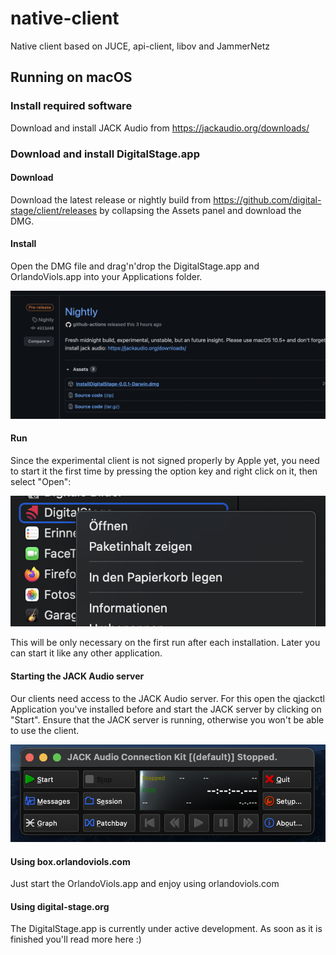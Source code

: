 # native-client

Native client based on JUCE, api-client, libov and JammerNetz

## Running on macOS

### Install required software

Download and install JACK Audio from https://jackaudio.org/downloads/

### Download and install DigitalStage.app

#### Download

Download the latest release or nightly build from https://github.com/digital-stage/client/releases by collapsing the Assets panel and download the DMG.

#### Install

Open the DMG file and drag'n'drop the DigitalStage.app and OrlandoViols.app into your Applications folder.

![alt Download](https://github.com/digital-stage/client/blob/main/doc/download-release.png?raw=true)

#### Run

Since the experimental client is not signed properly by Apple yet, you need to start it the first time by pressing the option key and right click on it, then select "Open":

![alt Download](https://github.com/digital-stage/client/blob/main/doc/first-open.png?raw=true)

This will be only necessary on the first run after each installation. Later you can start it like any other application.

#### Starting the JACK Audio server

Our clients need access to the JACK Audio server.
For this open the qjackctl Application you've installed before and start the JACK server by clicking on "Start".
Ensure that the JACK server is running, otherwise you won't be able to use the client.

![alt Download](https://github.com/digital-stage/client/blob/main/doc/start-jack-audio.png?raw=true)


#### Using box.orlandoviols.com

Just start the OrlandoViols.app and enjoy using orlandoviols.com

#### Using digital-stage.org

The DigitalStage.app is currently under active development.
As soon as it is finished you'll read more here :)
